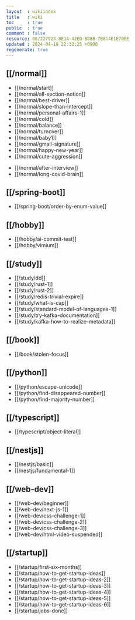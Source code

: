 ```yaml
---
layout  : wikiindex
title   : wiki
toc     : true
public  : true
comment : false
resource: 06/227923-8E1A-42ED-BD8B-7B8C4E1E70EE
updated : 2024-04-19 22:32:25 +0900
regenerate: true
---
```


## [[/normal]]
* [[/normal/start]]
* [[/normal/all-section-notion]]
* [[/normal/best-driver]]
* [[/normal/slope-than-intercept]]
* [[/normal/personal-affairs-1]]
* [[/normal/cold]]
* [[/normal/balance]]
* [[/normal/turnover]]
* [[/normal/baby1]]
* [[/normal/gmail-signature]]
* [[/normal/happy-new-year]]
* [[/normal/cute-aggression]]
- [[/normal/after-interview]]
- [[/normal/long-covid-brain]]

## [[/spring-boot]]
* [[/spring-boot/order-by-enum-value]]

## [[/hobby]]
* [[/hobby/ai-commit-test]]
* [[/hobby/vimium]]

## [[/study]]
- [[/study/dd]]
- [[/study/rust-1]]
- [[/study/rust-2]]
- [[/study/redis-trivial-expire]]
- [[/study/what-is-cap]]
- [[/study/standard-model-of-languages-1]]
- [[/study/try-kafka-documentation]]
- [[/study/kafka-how-to-realize-metadata]]

## [[/book]]
- [[/book/stolen-focus]]

## [[/python]]
- [[/python/escape-unicode]]
- [[/python/find-disappeared-number]]
- [[/python/find-majority-number]]

## [[/typescript]]
- [[/typescript/object-literal]]

## [[/nestjs]]
- [[/nestjs/basic]]
- [[/nestjs/fundamental-1]]

## [[/web-dev]]
- [[/web-dev/beginner]]
- [[/web-dev/next-js-1]]
- [[/web-dev/css-challenge-1]]
- [[/web-dev/css-challenge-2]]
- [[/web-dev/css-challenge-3]]
- [[/web-dev/html-video-suspended]]

## [[/startup]]
- [[/startup/first-six-months]]
- [[/startup/how-to-get-startup-ideas]]
- [[/startup/how-to-get-startup-ideas-2]]
- [[/startup/how-to-get-startup-ideas-3]]
- [[/startup/how-to-get-startup-ideas-4]]
- [[/startup/how-to-get-startup-ideas-5]]
- [[/startup/how-to-get-startup-ideas-6]]
- [[/startup/jobs-done]]

